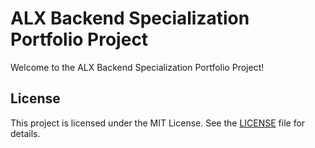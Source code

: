 # ALX Backend Specialization Portfolio Project

Welcome to the ALX Backend Specialization Portfolio Project!

## License

This project is licensed under the MIT License. See the [LICENSE](LICENSE) file for details.